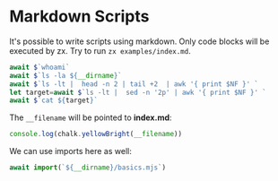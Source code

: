 # Markdown Scripts

It's possible to write scripts using markdown. Only code blocks will be executed
by zx. Try to run `zx examples/index.md`.

```js
await $`whoami`
await $`ls -la ${__dirname}`
await $`ls -lt |  head -n 2 | tail +2  | awk '{ print $NF }' `
let target=await $`ls -lt |  sed -n '2p' | awk '{ print $NF }' `
await $`cat ${target}`
```

The `__filename` will be pointed to **index.md**:

```js
console.log(chalk.yellowBright(__filename))
```

We can use imports here as well:

```js
await import(`${__dirname}/basics.mjs`)
```